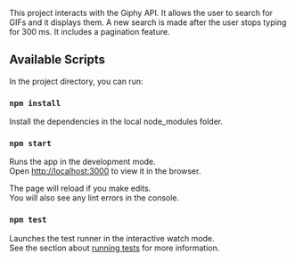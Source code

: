 This project interacts with the Giphy API. It allows the user to search for GIFs and it displays them. A new search is made after the user stops typing for 300 ms. It includes a pagination feature.

## Available Scripts

In the project directory, you can run:

### `npm install`

Install the dependencies in the local node_modules folder.

### `npm start`

Runs the app in the development mode.\
Open [http://localhost:3000](http://localhost:3000) to view it in the browser.

The page will reload if you make edits.\
You will also see any lint errors in the console.

### `npm test`

Launches the test runner in the interactive watch mode.\
See the section about [running tests](https://facebook.github.io/create-react-app/docs/running-tests) for more information.
